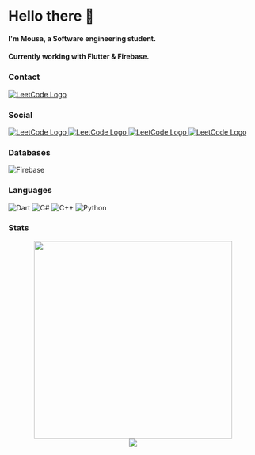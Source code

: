 # Hello there 👋
#### I'm Mousa, a Software engineering student.
#### Currently working with Flutter & Firebase.


### Contact

<a href="mous.zeydan@gmail.com">
<img src="https://img.shields.io/badge/Gmail-D14836?style=for-the-badge&logo=gmail&logoColor=white" alt="LeetCode Logo">
</a>

### Social

<a href="https://x.com/Mousa_zai">
<img src="https://img.shields.io/badge/X-000000?style=for-the-badge&logo=x&logoColor=white" alt="LeetCode Logo">
</a>
<a href="https://www.linkedin.com/in/muse-zeydan-181691248/">
<img src="https://img.shields.io/badge/LinkedIn-0077B5?style=for-the-badge&logo=linkedin&logoColor=white)" alt="LeetCode Logo">
</a>
<a href="https://leetcode.com/u/MousaZa/">
<img src="https://img.shields.io/badge/-LeetCode-FFA116?style=for-the-badge&logo=LeetCode&logoColor=black" alt="LeetCode Logo">
</a>
<a href="https://www.instagram.com/mouszaidan/">
<img src="https://img.shields.io/badge/Instagram-E4405F?style=for-the-badge&logo=instagram&logoColor=white" alt="LeetCode Logo">
</a>

### Databases
![Firebase](https://img.shields.io/badge/firebase-a08021?style=for-the-badge&logo=firebase&logoColor=ffcd34)
### Languages
![Dart](https://img.shields.io/badge/dart-%230175C2.svg?style=for-the-badge&logo=dart&logoColor=white)
![C#](https://img.shields.io/badge/c%23-%23239120.svg?style=for-the-badge&logo=csharp&logoColor=white)
![C++](https://img.shields.io/badge/c++-%2300599C.svg?style=for-the-badge&logo=c%2B%2B&logoColor=white)
![Python](https://img.shields.io/badge/python-3670A0?style=for-the-badge&logo=python&logoColor=ffdd54)
### Stats
<div style="text-align: center">
  <img src="https://github-readme-stats.vercel.app/api?username=MousaZa&count_private=true&show_icons=true&theme=prussian" width="400">
<br />
  <img src="https://github-readme-stats.vercel.app/api/top-langs/?username=MousaZa&hide=php&title_color=ffffff&text_color=c9cacc&icon_color=4AB197&bg_color=1A2B34" />
</div>
